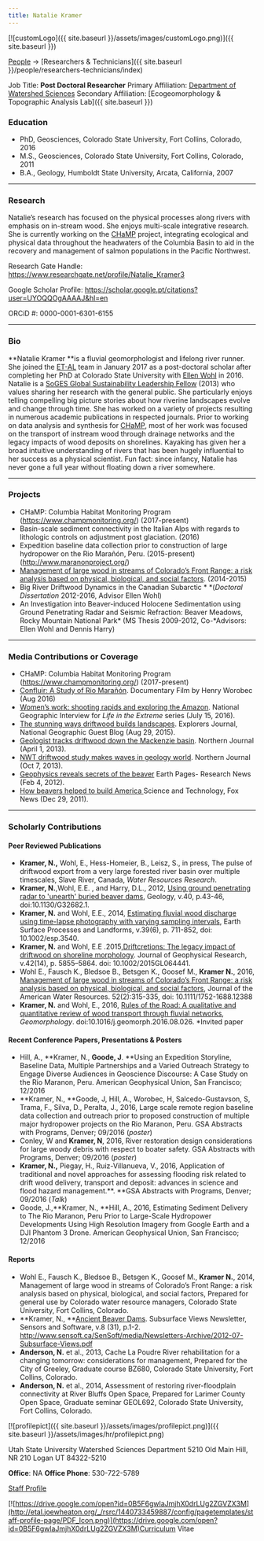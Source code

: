 ```yaml
---
title: Natalie Kramer
---
```


[![customLogo]({{ site.baseurl }}/assets/images/customLogo.png)]({{ site.baseurl }})

[People]({{site.baseurl}}/people/index) -> [Researchers & Technicians]({{ site.baseurl }}/people/researchers-technicians/index)

Job Title: **Post Doctoral Researcher**
Primary Affiliation: [Department of Watershed Sciences](http://qcnr.usu.edu/wats/)
Secondary Affiliation: [Ecogeomorphology & Topographic Analysis Lab]({{ site.baseurl }})

### Education

- PhD, Geosciences, Colorado State University, Fort Collins, Colorado, 2016
- M.S., Geosciences, Colorado State University, Fort Collins, Colorado, 2011
- B.A., Geology, Humboldt State University, Arcata, California, 2007

------

### Research

Natalie’s research has focused on the physical processes along rivers with emphasis on in-stream wood. She enjoys multi-scale integrative research.  She is currently working on the [CHaMP](https://www.champmonitoring.org/) project, integrating ecological and physical data throughout the headwaters of the Columbia Basin to aid in the recovery and management of salmon populations in the Pacific Northwest.

Research Gate Handle: <https://www.researchgate.net/profile/Natalie_Kramer3>

Google Scholar Profile: <https://scholar.google.pt/citations?user=UYOQQOgAAAAJ&hl=en>

ORCiD #:  0000-0001-6301-6155

------

### Bio

**Natalie Kramer **is a fluvial geomorphologist and lifelong river runner.  She joined the [ET-AL](http://etal.joewheaton.org/wheaton-et-al) team in January 2017 as a post-doctoral scholar after completing her PhD at Colorado State University with [Ellen Wohl](https://sites.warnercnr.colostate.edu/fluvial-geomorphology/people/34-2/) in 2016.  Natalie is a [SoGES Global Sustainability Leadership Fellow](http://sustainability.colostate.edu/slf-program) (2013) who values sharing her research with the general public.  She particularly enjoys telling compelling big picture stories about how riverine landscapes evolve and change through time. She has worked on a variety of projects resulting in numerous academic publications in respected journals.  Prior to working on data analysis and synthesis for [CHaMP](https://www.champmonitoring.org/), most of her work was focused on the transport of instream wood through drainage networks and the legacy impacts of wood deposits on shorelines.  Kayaking has given her a broad intuitive understanding of rivers that has been hugely influential to her success as a physical scientist.  Fun fact: since infancy, Natalie has never gone a full year without floating down a river somewhere.

------

### Projects

- CHaMP: Columbia Habitat Monitoring Program (<https://www.champmonitoring.org/>) (2017-present)
- Basin-scale sediment connectivity in the Italian Alps with regards to lithologic controls on adjustment post glaciation. (2016)
- Expedition baseline data collection prior to construction of large hydropower on the  Rio Marañón, Peru. (2015-present) (<http://www.maranonproject.org/>)
- [Management of large wood in streams of Colorado’s Front Range: a risk analysis based on physical, biological, and social factors](http://onlinelibrary.wiley.com/doi/10.1111/1752-1688.12388/abstract). (2014-2015)
- Big River Driftwood Dynamics in the Canadian Subarctic  * *(*Doctoral Dissertation* 2012-2016, Advisor Ellen Wohl)
- An Investigation into Beaver-induced Holocene Sedimentation using Ground Penetrating Radar and Seismic Refraction: Beaver Meadows, Rocky Mountain National Park* (MS Thesis 2009-2012, Co-*Advisors: Ellen Wohl and Dennis Harry)

------

### Media Contributions or Coverage

- CHaMP: Columbia Habitat Monitoring Program (<https://www.champmonitoring.org/>) (2017-present)
- [Confluir: A Study of Rio Marañón](https://vimeo.com/120984124). Documentary Film by Henry Worobec (Aug 2016)
- [Women’s work: shooting rapids and exploring the Amazon](http://news.nationalgeographic.com/2016/07/amazon-river-rapids-photography-kayaker-scientist-woman/).  National Geographic Interview for *Life in the Extreme* series (July 15, 2016).
- [The stunning ways driftwood builds landscapes](http://voices.nationalgeographic.com/2015/08/25/stunning-ways-driftwood-builds-landscapes/). Explorers Journal, National Geographic Guest Blog (Aug 29, 2015).
- [Geologist tracks driftwood down the Mackenzie basin](http://norj.ca/2013/04/geologist-tracks-driftwood-down-mackenzie-basin/). Northern Journal (April 1, 2013).
- [NWT driftwood study makes waves in geology world](http://norj.ca/2013/10/nwt-driftwood-study-makes-waves-in-geology-world/). Northern Journal (Oct 7, 2013).
- [Geophysics reveals secrets of the beaver](http://earth-pages.co.uk/2012/02/04/geophysics-reveals-secrets-of-the-beaver/) Earth Pages- Research News (Feb 4, 2012).
- [How beavers helped to build America ](http://www.foxnews.com/scitech/2011/12/29/how-beavers-helped-to-build-america/)Science and Technology, Fox News (Dec 29, 2011). 

------

### Scholarly Contributions

#### Peer Reviewed Publications

- **Kramer, N.,** Wohl, E., Hess-Homeier, B., Leisz, S., in press,  The pulse of driftwood export from a very large forested river basin over multiple timescales, Slave River, Canada, *Water Resources Research*.
- **Kramer, N.**,Wohl,  E.E. , and Harry,  D.L., 2012,  [Using ground penetrating radar to 'unearth' buried beaver dams](http://geology.gsapubs.org/content/40/1/43.full), Geology, v.40, p.43-46, doi:10.1130/G32682.1.
- **Kramer, N.** and Wohl, E.E., 2014, [Estimating fluvial wood discharge using time-lapse photography with varying sampling intervals](http://onlinelibrary.wiley.com/doi/10.1002/esp.3540/abstract), Earth Surface Processes and Landforms, v.39(6), p. 711-852, doi: 10.1002/esp.3540.
- **Kramer, N.** and Wohl, E.E .2015,[Driftcretions: The legacy impact of driftwood on shoreline morphology](http://onlinelibrary.wiley.com/doi/10.1002/2015GL064441/full). Journal of Geophysical Research, v.42(14), p. 5855–5864. doi: 10.1002/2015GL064441.
- Wohl E., Fausch K., Bledsoe B., Betsgen K., Goosef M., **Kramer N.**, 2016, [Management of large wood in streams of Colorado’s Front Range: a risk analysis based on physical, biological, and social factors](http://onlinelibrary.wiley.com/doi/10.1111/1752-1688.12388/abstract), Journal of the American Water Resources. 52(2):315-335, doi: 10.1111/1752-1688.12388
- **Kramer, N.** and Wohl, E., 2016,  [Rules of the Road: A qualitative and quantitative review of wood transport through fluvial networks](http://www.sciencedirect.com/science/article/pii/S0169555X16307619), *Geomorphology*. doi:10.1016/j.geomorph.2016.08.026. *Invited paper

#### Recent Conference Papers, Presentations & Posters

- Hill, A., **Kramer, N., **Goode, J**. **Using an Expedition Storyline, Baseline Data, Multiple Partnerships and a Varied Outreach Strategy to Engage Diverse Audiences in Geoscience Discourse: A Case Study on the Rio Maranon, Peru. American Geophysical Union, San Francisco; 12/2016
- **Kramer, N., **Goode, J, Hill, A., Worobec, H, Salcedo-Gustavson, S, Trama, F., Silva, D., Peralta, J., 2016, Large scale remote region baseline data collection and outreach prior to proposed construction of multiple major hydropower projects on the Rio Maranon, Peru. GSA Abstracts with Programs, Denver; 09/2016 (*poster*)
- Conley, W  and **Kramer, N**, 2016, River restoration design considerations for large woody debris with respect to boater safety. GSA Abstracts with Programs, Denver; 09/2016 (*poster*)
- **Kramer, N.,** Piegay, H., Ruiz-Villanueva, V., 2016, Application of traditional and novel approaches for assessing flooding risk related to drift wood delivery, transport and deposit: advances in science and flood hazard management.**. **GSA Abstracts with Programs, Denver; 09/2016 (*Talk*)
- Goode, J.,**Kramer, N., **Hill, A., 2016, Estimating Sediment Delivery to The Rio Maranon, Peru Prior to Large-Scale Hydropower Developments Using High Resolution Imagery from Google Earth and a DJI Phantom 3 Drone. American Geophysical Union, San Francisco; 12/2016

#### Reports

- Wohl E., Fausch K., Bledsoe B., Betsgen K., Goosef M., **Kramer N.**, 2014, Management of large wood in streams of Colorado’s Front Range: a risk analysis based on physical, biological, and social factors,  Prepared for general use by Colorado water resource managers, Colorado State University, Fort Collins, Colorado.
- **Kramer, N., **[Ancient Beaver Dams](http://www.sensoft.ca/SenSoft/media/Newsletters-Archive/2012-07-Subsurface-Views.pdf). Subsurface Views Newsletter, Sensors and Software, v.8 (31), p.1-2. http://www.sensoft.ca/SenSoft/media/Newsletters-Archive/2012-07-Subsurface-Views.pdf
- **Anderson, N.** et al., 2013, Cache La Poudre River rehabilitation for a changing tomorrow: considerations for management, Prepared for the City of Greeley, Graduate course BZ680, Colorado State University, Fort Collins, Colorado.
- **Anderson, N.** et al., 2014, Assessment of restoring river-floodplain connectivity at River Bluffs Open Space,  Prepared for Larimer County Open Space,  Graduate seminar GEOL692, Colorado State University, Fort Collins, Colorado.

[![profilepict]({{ site.baseurl }}/assets/images/profilepict.png)]({{ site.baseurl }}/assets/images/hr/profilepict.png)

Utah State University
Watershed Sciences Department
5210 Old Main Hill, NR 210
Logan UT 84322-5210

**Office**:  NA
**Office Phone**: 530-722-5789

[Staff Profile](http://qcnr.usu.edu/wats//htm/faculty-staff/memberID=3844)

[![https://drive.google.com/open?id=0B5F6gwlaJmjhX0drLUg2ZGVZX3M](http://etal.joewheaton.org/_/rsrc/1440733459887/config/pagetemplates/staff-profile-page/PDF_Icon.png)](https://drive.google.com/open?id=0B5F6gwlaJmjhX0drLUg2ZGVZX3M)Curriculum Vitae